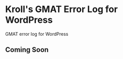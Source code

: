 Kroll's GMAT Error Log for WordPress
=================

GMAT error log for WordPress


Coming Soon
----
